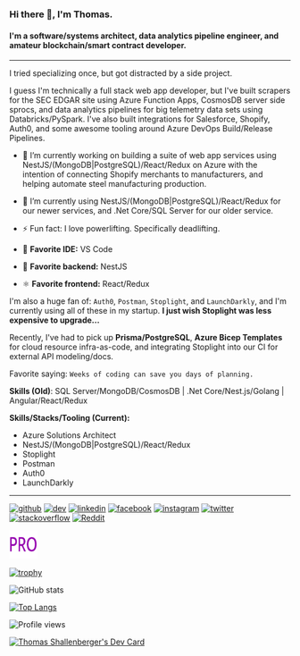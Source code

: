 ### Hi there 👋, I'm Thomas. 
#### I'm a software/systems architect, data analytics pipeline engineer, and amateur blockchain/smart contract developer. 
___
I tried specializing once, but got distracted by a side project. 

I guess I'm technically a full stack web app developer, but I've built scrapers for the SEC EDGAR site using Azure Function Apps, CosmosDB server side sprocs, and data analytics pipelines for big telemetry data sets using Databricks/PySpark. I've also built integrations for Salesforce, Shopify, Auth0, and some awesome tooling around Azure DevOps Build/Release Pipelines.


- 🔭 I’m currently working on building a suite of web app services using NestJS/(MongoDB|PostgreSQL)/React/Redux on Azure with the intention of connecting Shopify merchants to manufacturers, and helping automate steel manufacturing production. 
- 🌱 I’m currently using NestJS/(MongoDB|PostgreSQL)/React/Redux for our newer services, and .Net Core/SQL Server for our older service.
- ⚡ Fun fact: I love powerlifting. Specifically deadlifting.  



- 📄 **Favorite IDE:** VS Code
- 🍒 **Favorite backend:** NestJS
- ⚛ **Favorite frontend:** React/Redux


I'm also a huge fan of: `Auth0`, `Postman`, `Stoplight`, and `LaunchDarkly`, and I'm currently using all of these in my startup. **I just wish Stoplight was less expensive to upgrade...**


Recently, I've had to pick up **Prisma/PostgreSQL**, **Azure Bicep Templates** for cloud resource infra-as-code, and integrating Stoplight into our CI for external API modeling/docs. 

Favorite saying: `Weeks of coding can save you days of planning.`


**Skills (Old)**: SQL Server/MongoDB/CosmosDB | .Net Core/Nest.js/Golang | Angular/React/Redux

**Skills/Stacks/Tooling (Current):**
- Azure Solutions Architect
- NestJS/(MongoDB|PostgreSQL)/React/Redux 
- Stoplight 
- Postman 
- Auth0 
- LaunchDarkly

___

[<img src='https://cdn.jsdelivr.net/npm/simple-icons@3.0.1/icons/github.svg' alt='github' height='40'>](https://github.com/valkn0t)  [<img src='https://cdn.jsdelivr.net/npm/simple-icons@3.0.1/icons/dev-dot-to.svg' alt='dev' height='40'>](https://dev.to/valkn0t)  [<img src='https://cdn.jsdelivr.net/npm/simple-icons@3.0.1/icons/linkedin.svg' alt='linkedin' height='40'>](https://www.linkedin.com/in/valkn0t/)  [<img src='https://cdn.jsdelivr.net/npm/simple-icons@3.0.1/icons/facebook.svg' alt='facebook' height='40'>](https://www.facebook.com/valkn0t)  [<img src='https://cdn.jsdelivr.net/npm/simple-icons@3.0.1/icons/instagram.svg' alt='instagram' height='40'>](https://www.instagram.com/valkn0t/)  [<img src='https://cdn.jsdelivr.net/npm/simple-icons@3.0.1/icons/twitter.svg' alt='twitter' height='40'>](https://twitter.com/valkn0t)  [<img src='https://cdn.jsdelivr.net/npm/simple-icons@3.0.1/icons/stackoverflow.svg' alt='stackoverflow' height='40'>](https://stackoverflow.com/users/valkn0t)  [<img src='https://cdn.jsdelivr.net/npm/simple-icons@3.0.1/icons/reddit.svg' alt='Reddit' height='40'>](https://www.reddit.com/user/valkn0t)  

<a href='https://github.com/pricing'><img src='https://raw.githubusercontent.com/acervenky/animated-github-badges/master/assets/pro.gif' width='50' height='50'></a>

[![trophy](https://github-profile-trophy.vercel.app/?username=valkn0t)](https://github.com/ryo-ma/github-profile-trophy)

![GitHub stats](https://github-readme-stats.vercel.app/api?username=valkn0t&show_icons=true)  

[![Top Langs](https://github-readme-stats.vercel.app/api/top-langs/?username=valkn0t)](https://github.com/anuraghazra/github-readme-stats)

![Profile views](https://gpvc.arturio.dev/valkn0t)

<a href="https://app.daily.dev/DailyDevTips"><img src="https://github.com/valkn0t/valkn0t/blob/master/devcard.svg" width="400" alt="Thomas Shallenberger's Dev Card"/></a>

